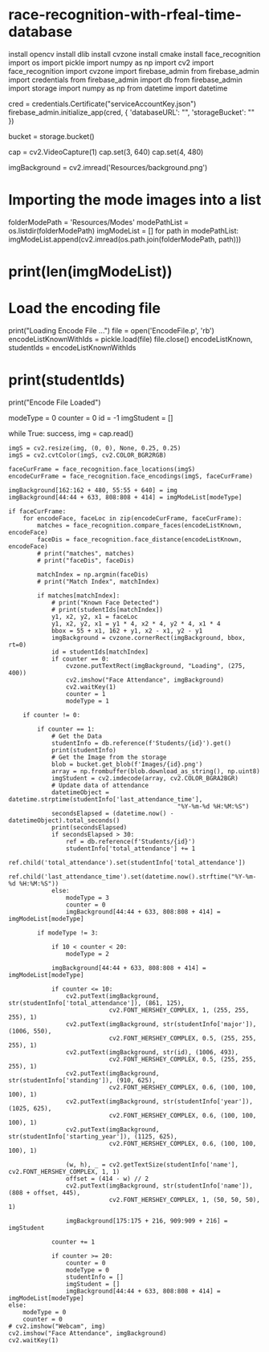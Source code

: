 # race-recognition-with-rfeal-time-database
install  opencv
install dlib
install cvzone 
install  cmake 
install face_recognition 
import os
import pickle
import numpy as np
import cv2
import face_recognition
import cvzone
import firebase_admin
from firebase_admin import credentials
from firebase_admin import db
from firebase_admin import storage
import numpy as np
from datetime import datetime

cred = credentials.Certificate("serviceAccountKey.json")
firebase_admin.initialize_app(cred, {
    'databaseURL': "",
    'storageBucket': ""
})

bucket = storage.bucket()

cap = cv2.VideoCapture(1)
cap.set(3, 640)
cap.set(4, 480)

imgBackground = cv2.imread('Resources/background.png')

# Importing the mode images into a list
folderModePath = 'Resources/Modes'
modePathList = os.listdir(folderModePath)
imgModeList = []
for path in modePathList:
    imgModeList.append(cv2.imread(os.path.join(folderModePath, path)))
# print(len(imgModeList))

# Load the encoding file
print("Loading Encode File ...")
file = open('EncodeFile.p', 'rb')
encodeListKnownWithIds = pickle.load(file)
file.close()
encodeListKnown, studentIds = encodeListKnownWithIds
# print(studentIds)
print("Encode File Loaded")

modeType = 0
counter = 0
id = -1
imgStudent = []

while True:
    success, img = cap.read()

    imgS = cv2.resize(img, (0, 0), None, 0.25, 0.25)
    imgS = cv2.cvtColor(imgS, cv2.COLOR_BGR2RGB)

    faceCurFrame = face_recognition.face_locations(imgS)
    encodeCurFrame = face_recognition.face_encodings(imgS, faceCurFrame)

    imgBackground[162:162 + 480, 55:55 + 640] = img
    imgBackground[44:44 + 633, 808:808 + 414] = imgModeList[modeType]

    if faceCurFrame:
        for encodeFace, faceLoc in zip(encodeCurFrame, faceCurFrame):
            matches = face_recognition.compare_faces(encodeListKnown, encodeFace)
            faceDis = face_recognition.face_distance(encodeListKnown, encodeFace)
            # print("matches", matches)
            # print("faceDis", faceDis)

            matchIndex = np.argmin(faceDis)
            # print("Match Index", matchIndex)

            if matches[matchIndex]:
                # print("Known Face Detected")
                # print(studentIds[matchIndex])
                y1, x2, y2, x1 = faceLoc
                y1, x2, y2, x1 = y1 * 4, x2 * 4, y2 * 4, x1 * 4
                bbox = 55 + x1, 162 + y1, x2 - x1, y2 - y1
                imgBackground = cvzone.cornerRect(imgBackground, bbox, rt=0)
                id = studentIds[matchIndex]
                if counter == 0:
                    cvzone.putTextRect(imgBackground, "Loading", (275, 400))
                    cv2.imshow("Face Attendance", imgBackground)
                    cv2.waitKey(1)
                    counter = 1
                    modeType = 1

        if counter != 0:

            if counter == 1:
                # Get the Data
                studentInfo = db.reference(f'Students/{id}').get()
                print(studentInfo)
                # Get the Image from the storage
                blob = bucket.get_blob(f'Images/{id}.png')
                array = np.frombuffer(blob.download_as_string(), np.uint8)
                imgStudent = cv2.imdecode(array, cv2.COLOR_BGRA2BGR)
                # Update data of attendance
                datetimeObject = datetime.strptime(studentInfo['last_attendance_time'],
                                                   "%Y-%m-%d %H:%M:%S")
                secondsElapsed = (datetime.now() - datetimeObject).total_seconds()
                print(secondsElapsed)
                if secondsElapsed > 30:
                    ref = db.reference(f'Students/{id}')
                    studentInfo['total_attendance'] += 1
                    ref.child('total_attendance').set(studentInfo['total_attendance'])
                    ref.child('last_attendance_time').set(datetime.now().strftime("%Y-%m-%d %H:%M:%S"))
                else:
                    modeType = 3
                    counter = 0
                    imgBackground[44:44 + 633, 808:808 + 414] = imgModeList[modeType]

            if modeType != 3:

                if 10 < counter < 20:
                    modeType = 2

                imgBackground[44:44 + 633, 808:808 + 414] = imgModeList[modeType]

                if counter <= 10:
                    cv2.putText(imgBackground, str(studentInfo['total_attendance']), (861, 125),
                                cv2.FONT_HERSHEY_COMPLEX, 1, (255, 255, 255), 1)
                    cv2.putText(imgBackground, str(studentInfo['major']), (1006, 550),
                                cv2.FONT_HERSHEY_COMPLEX, 0.5, (255, 255, 255), 1)
                    cv2.putText(imgBackground, str(id), (1006, 493),
                                cv2.FONT_HERSHEY_COMPLEX, 0.5, (255, 255, 255), 1)
                    cv2.putText(imgBackground, str(studentInfo['standing']), (910, 625),
                                cv2.FONT_HERSHEY_COMPLEX, 0.6, (100, 100, 100), 1)
                    cv2.putText(imgBackground, str(studentInfo['year']), (1025, 625),
                                cv2.FONT_HERSHEY_COMPLEX, 0.6, (100, 100, 100), 1)
                    cv2.putText(imgBackground, str(studentInfo['starting_year']), (1125, 625),
                                cv2.FONT_HERSHEY_COMPLEX, 0.6, (100, 100, 100), 1)

                    (w, h), _ = cv2.getTextSize(studentInfo['name'], cv2.FONT_HERSHEY_COMPLEX, 1, 1)
                    offset = (414 - w) // 2
                    cv2.putText(imgBackground, str(studentInfo['name']), (808 + offset, 445),
                                cv2.FONT_HERSHEY_COMPLEX, 1, (50, 50, 50), 1)

                    imgBackground[175:175 + 216, 909:909 + 216] = imgStudent

                counter += 1

                if counter >= 20:
                    counter = 0
                    modeType = 0
                    studentInfo = []
                    imgStudent = []
                    imgBackground[44:44 + 633, 808:808 + 414] = imgModeList[modeType]
    else:
        modeType = 0
        counter = 0
    # cv2.imshow("Webcam", img)
    cv2.imshow("Face Attendance", imgBackground)
    cv2.waitKey(1)
